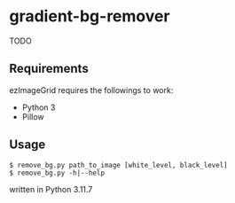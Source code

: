 #  gradient-bg-remover
TODO

## Requirements
ezImageGrid requires the followings to work:
- Python 3
- Pillow

## Usage
```
$ remove_bg.py path_to_image [white_level, black_level]
$ remove_bg.py -h|--help
```

written in Python 3.11.7
